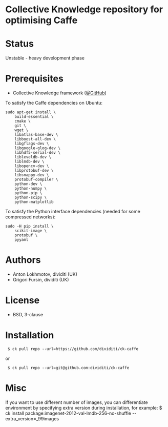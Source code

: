 Collective Knowledge repository for optimising Caffe 
====================================================

Status
======
Unstable - heavy development phase

Prerequisites
=============
* Collective Knowledge framework ([@GitHub](http://github.com/ctuning/ck))

To satisfy the Caffe dependencies on Ubuntu:
```
sudo apt-get install \
    build-essential \
    cmake \
    git \
    wget \
    libatlas-base-dev \
    libboost-all-dev \
    libgflags-dev \
    libgoogle-glog-dev \
    libhdf5-serial-dev \
    libleveldb-dev \
    liblmdb-dev \
    libopencv-dev \
    libprotobuf-dev \
    libsnappy-dev \
    protobuf-compiler \
    python-dev \
    python-numpy \
    python-pip \
    python-scipy \
    python-matplotlib
```
To satisfy the Python interface dependencies (needed for some compressed networks):
```
sudo -H pip install \
    scikit-image \
    protobuf \
    pyyaml
```

Authors
=======

* Anton Lokhmotov, dividiti (UK)
* Grigori Fursin, dividiti (UK)

License
=======
* BSD, 3-clause

Installation
============
```
 $ ck pull repo --url=https://github.com/dividiti/ck-caffe
```
or
```
 $ ck pull repo --url=git@github.com:dividiti/ck-caffe
```




Misc
====
If you want to use different number of images, you can differentiate environment by specifying
extra version during installation, for example:
$ ck install package:imagenet-2012-val-lmdb-256-no-shuffle --extra_version=_99images
